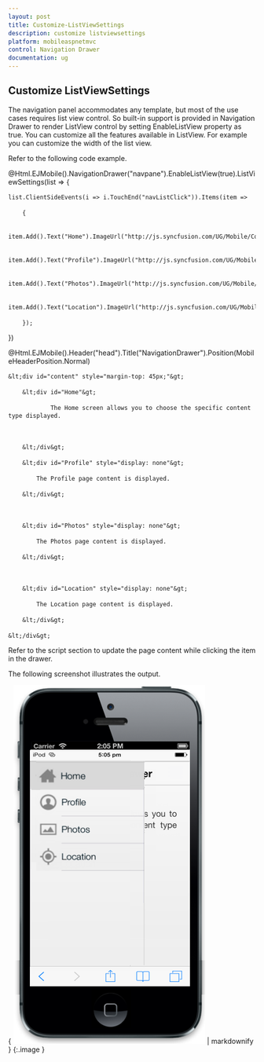 ```yaml
---
layout: post
title: Customize-ListViewSettings
description: customize listviewsettings
platform: mobileaspnetmvc
control: Navigation Drawer
documentation: ug
---
```


## Customize ListViewSettings

The navigation panel accommodates any template, but most of the use cases requires list view control. So built-in support is provided in Navigation Drawer to render ListView control by setting EnableListView property as true. You can customize all the features available in ListView. For example you can customize the width of the list view.

Refer to the following code example. 



@Html.EJMobile().NavigationDrawer("navpane").EnableListView(true).ListViewSettings(list => {

    list.ClientSideEvents(i => i.TouchEnd("navListClick")).Items(item =>

        {

            item.Add().Text("Home").ImageUrl("http://js.syncfusion.com/UG/Mobile/Content/drawer/home.png");

            item.Add().Text("Profile").ImageUrl("http://js.syncfusion.com/UG/Mobile/Content/drawer/profile.png");

            item.Add().Text("Photos").ImageUrl("http://js.syncfusion.com/UG/Mobile/Content/drawer/photo.png");

            item.Add().Text("Location").ImageUrl("http://js.syncfusion.com/UG/Mobile/Content/drawer/locations.png");

        });

})

@Html.EJMobile().Header("head").Title("NavigationDrawer").Position(MobileHeaderPosition.Normal)



    &lt;div id="content" style="margin-top: 45px;"&gt;

        &lt;div id="Home"&gt;

                The Home screen allows you to choose the specific content type displayed.



        &lt;/div&gt;

        &lt;div id="Profile" style="display: none"&gt;

            The Profile page content is displayed.

        &lt;/div&gt;



        &lt;div id="Photos" style="display: none"&gt;

            The Photos page content is displayed.

        &lt;/div&gt;



        &lt;div id="Location" style="display: none"&gt;

            The Location page content is displayed.

        &lt;/div&gt;

    &lt;/div&gt;





Refer to the script section to update the page content while clicking the item in the drawer.

The following screenshot illustrates the output.

{ ![](Customize-ListViewSettings_images/Customize-ListViewSettings_img1.png) | markdownify }
{:.image }


